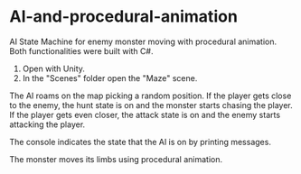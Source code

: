 # AI-and-procedural-animation
AI State Machine for enemy monster moving with procedural animation.
Both functionalities were built with C#.

1. Open with Unity.
2. In the "Scenes" folder open the "Maze" scene.

The AI roams on the map picking a random position.
If the player gets close to the enemy, the hunt state is on and the monster starts chasing the player.
If the player gets even closer, the attack state is on and the enemy starts attacking the player.

The console indicates the state that the AI is on by printing messages.

The monster moves its limbs using procedural animation.
